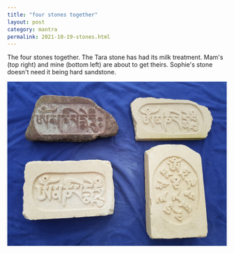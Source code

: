 ```yaml
---
title: "four stones together"
layout: post
category: mantra
permalink: 2021-10-19-stones.html
---
```


The four stones together. The Tara stone has had its milk treatment. Mam's (top right) and mine (bottom left) are about to get theirs. Sophie's stone doesn't need it being hard sandstone.

![Four together](/assets/images/mani/four-together.jpg)
